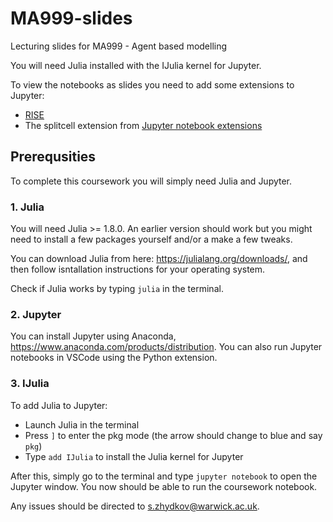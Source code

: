 # MA999-slides

Lecturing slides for MA999 - Agent based modelling

You will need Julia installed with the IJulia kernel for Jupyter.

To view the notebooks as slides you need to add some extensions to Jupyter:

* [RISE](https://rise.readthedocs.io/en/stable/)
* The splitcell extension from [Jupyter notebook extensions](https://github.com/ipython-contrib/jupyter_contrib_nbextensions)


## Prerequsities

To complete this coursework you will simply need Julia and Jupyter. 

### 1. Julia

You will need Julia >= 1.8.0. An earlier version should work but you might need to install a few packages yourself and/or a make a few tweaks.

You can download Julia from here: https://julialang.org/downloads/, and then follow isntallation instructions for your operating system. 

Check if Julia works by typing `julia` in the terminal.

### 2. Jupyter 

You can install Jupyter using Anaconda, https://www.anaconda.com/products/distribution. You can also run Jupyter notebooks in VSCode using the Python extension.

### 3. IJulia

To add Julia to Jupyter: 
- Launch Julia in the terminal 
- Press `]` to enter the pkg mode (the arrow should change to blue and say `pkg`)
- Type `add IJulia` to install the Julia kernel for Jupyter

After this, simply go to the terminal and type `jupyter notebook` to open the Jupyter window. You now should be able to run the coursework notebook.

Any issues should be directed to s.zhydkov@warwick.ac.uk.
